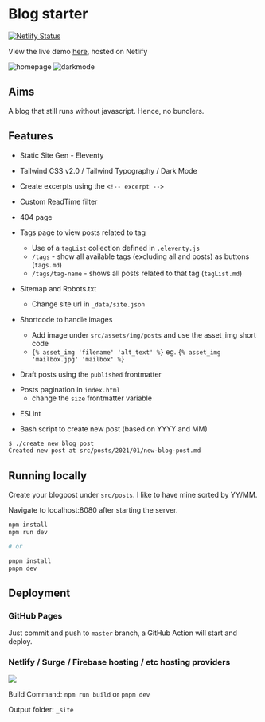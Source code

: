 # Blog starter

[![Netlify Status](https://api.netlify.com/api/v1/badges/a9b962b7-9df1-49db-9b40-e5fedbc8ba9e/deploy-status)](https://app.netlify.com/sites/eleventy-blog-starter/deploys)

View the live demo [here](https://eleventy.rongying.co/), hosted on Netlify

![homepage](blog-v2.png)
![darkmode](blog-dark.png)

## Aims
A blog that still runs without javascript. Hence, no bundlers. 


## Features
- Static Site Gen - Eleventy

- Tailwind CSS v2.0 / Tailwind Typography / Dark Mode

- Create excerpts using the `<!-- excerpt -->`

- Custom ReadTime filter

- 404 page

+ Tags page to view posts related to tag
  - Use of a `tagList` collection defined in `.eleventy.js`
  - `/tags` - show all available tags (excluding all and posts) as buttons (`tags.md`)
  - `/tags/tag-name` - shows all posts related to that tag (`tagList.md`)

+ Sitemap and Robots.txt 
  - Change site url in `_data/site.json`

+ Shortcode to handle images
  - Add image under `src/assets/img/posts` and use the asset_img short code
  - `{% asset_img 'filename' 'alt_text' %}` eg. `{% asset_img 'mailbox.jpg' 'mailbox' %}`

- Draft posts using the `published` frontmatter

+ Posts pagination in `index.html` 
  - change the `size` frontmatter variable
- ESLint

+ Bash script to create new post (based on YYYY and MM)
```bash
$ ./create new blog post
Created new post at src/posts/2021/01/new-blog-post.md
```


## Running locally

Create your blogpost under `src/posts`. I like to have mine sorted by YY/MM.

Navigate to localhost:8080 after starting the server.

```sh
npm install
npm run dev

# or

pnpm install
pnpm dev
```


## Deployment

### GitHub Pages

Just commit and push to `master` branch, a GitHub Action will start and deploy.

### Netlify / Surge / Firebase hosting / etc hosting providers

[<img src="https://www.netlify.com/img/deploy/button.svg" />](https://app.netlify.com/start/deploy?repository=https://github.com/alexandrehtrb/alexandrehtrb.github.io)

Build Command: `npm run build` or `pnpm dev`

Output folder: `_site`